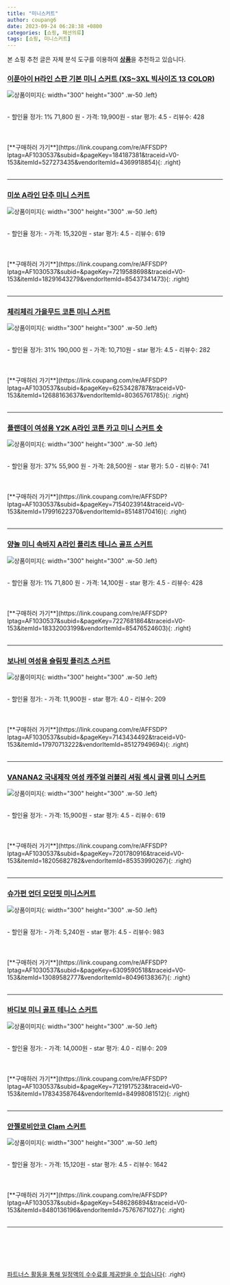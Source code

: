 ```yaml
---
title: "미니스커트"
author: coupang6
date: 2023-09-24 06:28:38 +0800
categories: [쇼핑, 패션의류]
tags: [쇼핑, 미니스커트]
---
```


본 쇼핑 추천 글은 자체 분석 도구를 이용하여 [**상품**](https://link.coupang.com/a/bao1ui)을 추천하고 있습니다.

### [이푼아이 H라인 스판 기본 미니 스커트 (XS~3XL 빅사이즈 13 COLOR)](https://link.coupang.com/re/AFFSDP?lptag=AF1030537&subid=&pageKey=184187381&traceid=V0-153&itemId=527273435&vendorItemId=4369918854)

![상품이미지](https://thumbnail9.coupangcdn.com/thumbnails/remote/230x230ex/image/vendor_inventory/8cc8/5e84020502877a41a0f47e9431dcaf84e0212059ee8249440df1813d0613.jpg){: width="300" height="300" .w-50 .left}


<br>
- 할인율 정가: 1%  71,800   원
- 가격: 19,900원
- star 평가: 4.5
- 리뷰수: 428
<br>
<br>
<br>
<br>
[**구매하러 가기**](https://link.coupang.com/re/AFFSDP?lptag=AF1030537&subid=&pageKey=184187381&traceid=V0-153&itemId=527273435&vendorItemId=4369918854){: .right}
<br>
<br>

---

### [미쏘 A라인 단추 미니 스커트](https://link.coupang.com/re/AFFSDP?lptag=AF1030537&subid=&pageKey=7219588698&traceid=V0-153&itemId=18291643279&vendorItemId=85437341473)

![상품이미지](https://thumbnail10.coupangcdn.com/thumbnails/remote/230x230ex/image/rs_quotation_api/ggyyhjnt/1be57c8eca404d5fb6c4e88c0be20dd6.jpg){: width="300" height="300" .w-50 .left}


<br>
- 할인율 정가: 
- 가격: 15,320원
- star 평가: 4.5
- 리뷰수: 619
<br>
<br>
<br>
<br>
[**구매하러 가기**](https://link.coupang.com/re/AFFSDP?lptag=AF1030537&subid=&pageKey=7219588698&traceid=V0-153&itemId=18291643279&vendorItemId=85437341473){: .right}
<br>
<br>

---

### [체리체리 가을무드 코튼 미니 스커트](https://link.coupang.com/re/AFFSDP?lptag=AF1030537&subid=&pageKey=6253428787&traceid=V0-153&itemId=12688163637&vendorItemId=80365761785)

![상품이미지](https://thumbnail6.coupangcdn.com/thumbnails/remote/230x230ex/image/rs_quotation_api/a14f8zxx/5b726a0c71814229bb723de48b2bd57e.jpg){: width="300" height="300" .w-50 .left}


<br>
- 할인율 정가: 31%  190,000   원
- 가격: 10,710원
- star 평가: 4.5
- 리뷰수: 282
<br>
<br>
<br>
<br>
[**구매하러 가기**](https://link.coupang.com/re/AFFSDP?lptag=AF1030537&subid=&pageKey=6253428787&traceid=V0-153&itemId=12688163637&vendorItemId=80365761785){: .right}
<br>
<br>

---

### [플랜데이 여성용 Y2K A라인 코튼 카고 미니 스커트 숏](https://link.coupang.com/re/AFFSDP?lptag=AF1030537&subid=&pageKey=7154023914&traceid=V0-153&itemId=17991622370&vendorItemId=85148170416)

![상품이미지](https://thumbnail8.coupangcdn.com/thumbnails/remote/230x230ex/image/rs_quotation_api/509oiuyk/2d08951742c445d482c676192b10bea2.jpg){: width="300" height="300" .w-50 .left}


<br>
- 할인율 정가: 37%  55,900   원
- 가격: 28,500원
- star 평가: 5.0
- 리뷰수: 741
<br>
<br>
<br>
<br>
[**구매하러 가기**](https://link.coupang.com/re/AFFSDP?lptag=AF1030537&subid=&pageKey=7154023914&traceid=V0-153&itemId=17991622370&vendorItemId=85148170416){: .right}
<br>
<br>

---

### [양놀 미니 속바지 A라인 플리츠 테니스 골프 스커트](https://link.coupang.com/re/AFFSDP?lptag=AF1030537&subid=&pageKey=7227681864&traceid=V0-153&itemId=18332003199&vendorItemId=85476524603)

![상품이미지](https://thumbnail6.coupangcdn.com/thumbnails/remote/230x230ex/image/rs_quotation_api/gzpkhvzy/b6fb8b92bf504cb591279ae15038f25a.JPG){: width="300" height="300" .w-50 .left}


<br>
- 할인율 정가: 1%  71,800   원
- 가격: 14,100원
- star 평가: 4.5
- 리뷰수: 428
<br>
<br>
<br>
<br>
[**구매하러 가기**](https://link.coupang.com/re/AFFSDP?lptag=AF1030537&subid=&pageKey=7227681864&traceid=V0-153&itemId=18332003199&vendorItemId=85476524603){: .right}
<br>
<br>

---

### [보나비 여성용 슬림핏 플리츠 스커트](https://link.coupang.com/re/AFFSDP?lptag=AF1030537&subid=&pageKey=7143434492&traceid=V0-153&itemId=17970713222&vendorItemId=85127949694)

![상품이미지](https://thumbnail10.coupangcdn.com/thumbnails/remote/230x230ex/image/rs_quotation_api/5cklrv5r/582582be3808488983ba720ba8e10d69.jpg){: width="300" height="300" .w-50 .left}


<br>
- 할인율 정가: 
- 가격: 11,900원
- star 평가: 4.0
- 리뷰수: 209
<br>
<br>
<br>
<br>
[**구매하러 가기**](https://link.coupang.com/re/AFFSDP?lptag=AF1030537&subid=&pageKey=7143434492&traceid=V0-153&itemId=17970713222&vendorItemId=85127949694){: .right}
<br>
<br>

---

### [VANANA2 국내제작 여성 캐주얼 러블리 셔링 섹시 글램 미니 스커트](https://link.coupang.com/re/AFFSDP?lptag=AF1030537&subid=&pageKey=7201780916&traceid=V0-153&itemId=18205682782&vendorItemId=85353990267)

![상품이미지](https://thumbnail9.coupangcdn.com/thumbnails/remote/230x230ex/image/vendor_inventory/b114/87f5a5f50af37c652b552694af2ad800e3f77e04420e3ab540cdf7bc8799.jpg){: width="300" height="300" .w-50 .left}


<br>
- 할인율 정가: 
- 가격: 15,900원
- star 평가: 4.5
- 리뷰수: 619
<br>
<br>
<br>
<br>
[**구매하러 가기**](https://link.coupang.com/re/AFFSDP?lptag=AF1030537&subid=&pageKey=7201780916&traceid=V0-153&itemId=18205682782&vendorItemId=85353990267){: .right}
<br>
<br>

---

### [슈가펀 언더 모던핏 미니스커트](https://link.coupang.com/re/AFFSDP?lptag=AF1030537&subid=&pageKey=6309590518&traceid=V0-153&itemId=13089582777&vendorItemId=80496138367)

![상품이미지](https://thumbnail7.coupangcdn.com/thumbnails/remote/230x230ex/image/rs_quotation_api/grfhu7uw/aeb914da90d248329039e8b79075929b.jpg){: width="300" height="300" .w-50 .left}


<br>
- 할인율 정가: 
- 가격: 5,240원
- star 평가: 4.5
- 리뷰수: 983
<br>
<br>
<br>
<br>
[**구매하러 가기**](https://link.coupang.com/re/AFFSDP?lptag=AF1030537&subid=&pageKey=6309590518&traceid=V0-153&itemId=13089582777&vendorItemId=80496138367){: .right}
<br>
<br>

---

### [바디보 미니 골프 테니스 스커트](https://link.coupang.com/re/AFFSDP?lptag=AF1030537&subid=&pageKey=7121917523&traceid=V0-153&itemId=17834358764&vendorItemId=84998081512)

![상품이미지](https://thumbnail9.coupangcdn.com/thumbnails/remote/230x230ex/image/rs_quotation_api/x41kqdel/7113e47a1c824e8980770d213ff0c5e9.jpg){: width="300" height="300" .w-50 .left}


<br>
- 할인율 정가: 
- 가격: 14,000원
- star 평가: 4.0
- 리뷰수: 209
<br>
<br>
<br>
<br>
[**구매하러 가기**](https://link.coupang.com/re/AFFSDP?lptag=AF1030537&subid=&pageKey=7121917523&traceid=V0-153&itemId=17834358764&vendorItemId=84998081512){: .right}
<br>
<br>

---

### [안젤로비안코 Clam 스커트](https://link.coupang.com/re/AFFSDP?lptag=AF1030537&subid=&pageKey=5486286894&traceid=V0-153&itemId=8480136196&vendorItemId=75767671027)

![상품이미지](https://thumbnail9.coupangcdn.com/thumbnails/remote/230x230ex/image/retail/images/2021/05/10/14/8/0e5f7311-24a6-45b1-9f4c-4112244bc290.jpg){: width="300" height="300" .w-50 .left}


<br>
- 할인율 정가: 
- 가격: 15,120원
- star 평가: 4.5
- 리뷰수: 1642
<br>
<br>
<br>
<br>
[**구매하러 가기**](https://link.coupang.com/re/AFFSDP?lptag=AF1030537&subid=&pageKey=5486286894&traceid=V0-153&itemId=8480136196&vendorItemId=75767671027){: .right}
<br>
<br>

---
<br><br><br><br><br> [파트너스 활동을 통해 일정액의 수수료를 제공받을 수 있습니다](https://link.coupang.com/a/bao1ui){: .right}